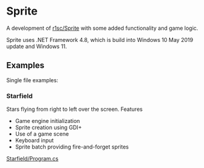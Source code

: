 # Sprite

A development of [r1sc/Sprite](https://github.com/r1sc/Sprite) with some added functionality and game logic.

Sprite uses .NET Framework 4.8, which is build into Windows 10 May 2019 update and Windows 11.

## Examples

Single file examples:

### Starfield

Stars flying from right to left over the screen. Features

- Game engine initialization
- Sprite creation using GDI+
- Use of a game scene
- Keyboard input
- Sprite batch providing fire-and-forget sprites

[Starfield/Program.cs](https://github.com/Anders-H/Sprite/blob/master/Starfield/Program.cs)